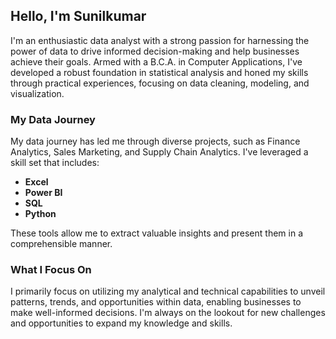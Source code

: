 ## Hello, I'm Sunilkumar

I'm an enthusiastic data analyst with a strong passion for harnessing the power of data to drive informed decision-making and help businesses achieve their goals. Armed with a B.C.A. in Computer Applications, I've developed a robust foundation in statistical analysis and honed my skills through practical experiences, focusing on data cleaning, modeling, and visualization.

### My Data Journey

My data journey has led me through diverse projects, such as Finance Analytics, Sales Marketing, and Supply Chain Analytics. I've leveraged a skill set that includes:

- **Excel**
- **Power BI**
- **SQL**
- **Python**

These tools allow me to extract valuable insights and present them in a comprehensible manner.

### What I Focus On

I primarily focus on utilizing my analytical and technical capabilities to unveil patterns, trends, and opportunities within data, enabling businesses to make well-informed decisions. I'm always on the lookout for new challenges and opportunities to expand my knowledge and skills.
